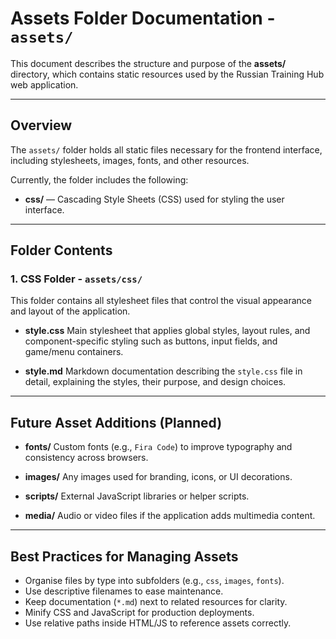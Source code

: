 # Assets Folder Documentation - `assets/`

This document describes the structure and purpose of the **assets/** directory, which contains static resources used by the Russian Training Hub web application.

---

## Overview

The `assets/` folder holds all static files necessary for the frontend interface, including stylesheets, images, fonts, and other resources.

Currently, the folder includes the following:

* **css/** — Cascading Style Sheets (CSS) used for styling the user interface.

---

## Folder Contents

### 1. CSS Folder - `assets/css/`

This folder contains all stylesheet files that control the visual appearance and layout of the application.

* **style.css**
  Main stylesheet that applies global styles, layout rules, and component-specific styling such as buttons, input fields, and game/menu containers.

* **style.md**
  Markdown documentation describing the `style.css` file in detail, explaining the styles, their purpose, and design choices.

---

## Future Asset Additions (Planned)

* **fonts/**
  Custom fonts (e.g., `Fira Code`) to improve typography and consistency across browsers.

* **images/**
  Any images used for branding, icons, or UI decorations.

* **scripts/**
  External JavaScript libraries or helper scripts.

* **media/**
  Audio or video files if the application adds multimedia content.

---

## Best Practices for Managing Assets

* Organise files by type into subfolders (e.g., `css`, `images`, `fonts`).
* Use descriptive filenames to ease maintenance.
* Keep documentation (`*.md`) next to related resources for clarity.
* Minify CSS and JavaScript for production deployments.
* Use relative paths inside HTML/JS to reference assets correctly.